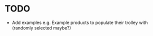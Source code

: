 # TODO

- Add examples e.g. Example products to populate their trolley with (randomly selected maybe?)
